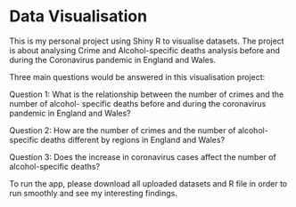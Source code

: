 # Data Visualisation

This is my personal project using Shiny R to visualise datasets. The project is about analysing Crime and Alcohol-specific deaths
analysis before and during the Coronavirus pandemic in England and Wales. 


Three main questions would be answered in this visualisation project:

Question 1: What is the relationship between the number of crimes and the number of alcohol- specific deaths before and during the coronavirus pandemic in England and Wales? 

Question 2: How are the number of crimes and the number of alcohol-specific deaths different by regions in England and Wales?

Question 3: Does the increase in coronavirus cases affect the number of alcohol-specific deaths?

To run the app, please download all uploaded datasets and R file in order to run smoothly and see my interesting findings. 
